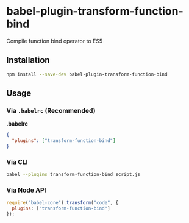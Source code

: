 # babel-plugin-transform-function-bind

Compile function bind operator to ES5

## Installation

```sh
npm install --save-dev babel-plugin-transform-function-bind
```

## Usage

### Via `.babelrc` (Recommended)

**.babelrc**

```json
{
  "plugins": ["transform-function-bind"]
}
```

### Via CLI

```sh
babel --plugins transform-function-bind script.js
```

### Via Node API

```javascript
require("babel-core").transform("code", {
  plugins: ["transform-function-bind"]
});
```
